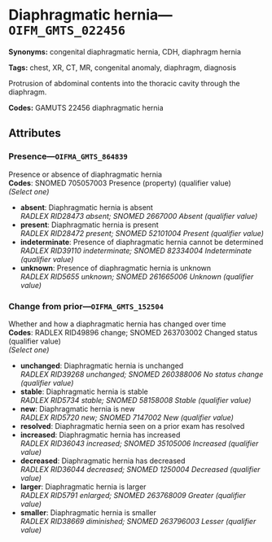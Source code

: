 # Diaphragmatic hernia—`OIFM_GMTS_022456`

**Synonyms:** congenital diaphragmatic hernia, CDH, diaphragm hernia

**Tags:** chest, XR, CT, MR, congenital anomaly, diaphragm, diagnosis

Protrusion of abdominal contents into the thoracic cavity through the diaphragm.

**Codes:** GAMUTS 22456 diaphragmatic hernia

## Attributes

### Presence—`OIFMA_GMTS_864839`

Presence or absence of diaphragmatic hernia  
**Codes**: SNOMED 705057003 Presence (property) (qualifier value)  
*(Select one)*

- **absent**: Diaphragmatic hernia is absent  
_RADLEX RID28473 absent; SNOMED 2667000 Absent (qualifier value)_
- **present**: Diaphragmatic hernia is present  
_RADLEX RID28472 present; SNOMED 52101004 Present (qualifier value)_
- **indeterminate**: Presence of diaphragmatic hernia cannot be determined  
_RADLEX RID39110 indeterminate; SNOMED 82334004 Indeterminate (qualifier value)_
- **unknown**: Presence of diaphragmatic hernia is unknown  
_RADLEX RID5655 unknown; SNOMED 261665006 Unknown (qualifier value)_

### Change from prior—`OIFMA_GMTS_152504`

Whether and how a diaphragmatic hernia has changed over time  
**Codes**: RADLEX RID49896 change; SNOMED 263703002 Changed status (qualifier value)  
*(Select one)*

- **unchanged**: Diaphragmatic hernia is unchanged  
_RADLEX RID39268 unchanged; SNOMED 260388006 No status change (qualifier value)_
- **stable**: Diaphragmatic hernia is stable  
_RADLEX RID5734 stable; SNOMED 58158008 Stable (qualifier value)_
- **new**: Diaphragmatic hernia is new  
_RADLEX RID5720 new; SNOMED 7147002 New (qualifier value)_
- **resolved**: Diaphragmatic hernia seen on a prior exam has resolved  
- **increased**: Diaphragmatic hernia has increased  
_RADLEX RID36043 increased; SNOMED 35105006 Increased (qualifier value)_
- **decreased**: Diaphragmatic hernia has decreased  
_RADLEX RID36044 decreased; SNOMED 1250004 Decreased (qualifier value)_
- **larger**: Diaphragmatic hernia is larger  
_RADLEX RID5791 enlarged; SNOMED 263768009 Greater (qualifier value)_
- **smaller**: Diaphragmatic hernia is smaller  
_RADLEX RID38669 diminished; SNOMED 263796003 Lesser (qualifier value)_